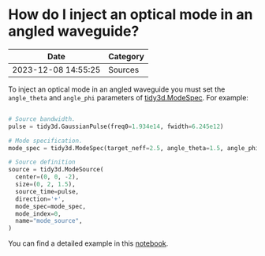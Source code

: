 # How do I inject an optical mode in an angled waveguide?

| Date       | Category    |
|------------|-------------|
| 2023-12-08 14:55:25 | Sources |


To inject an optical mode in an angled waveguide you must set the `angle_theta` and `angle_phi` parameters of [tidy3d.ModeSpec](https://docs.flexcompute.com/projects/tidy3d/en/latest/_autosummary/tidy3d.ModeSpec.html#tidy3d.ModeSpec). For example:



```python

# Source bandwidth.
pulse = tidy3d.GaussianPulse(freq0=1.934e14, fwidth=6.245e12)

# Mode specification.
mode_spec = tidy3d.ModeSpec(target_neff=2.5, angle_theta=1.5, angle_phi=0)

# Source definition
source = tidy3d.ModeSource(
  center=(0, 0, -2),
  size=(0, 2, 1.5),
  source_time=pulse,
  direction='+',
  mode_spec=mode_spec,
  mode_index=0,
  name="mode_source",
)

```



You can find a detailed example in this [notebook](https://www.flexcompute.com/tidy3d/examples/notebooks/ModesBentAngled/).
